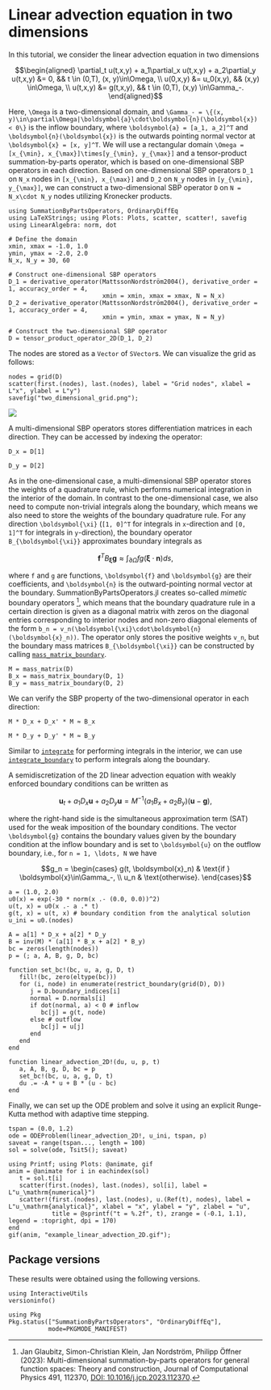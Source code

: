 # Linear advection equation in two dimensions

In this tutorial, we consider the linear advection equation in two dimensions

```math
\begin{aligned}
    \partial_t u(t,x,y) + a_1\partial_x u(t,x,y) + a_2\partial_y u(t,x,y) &= 0, && t \in (0,T), (x, y)\in\Omega, \\
    u(0,x,y) &= u_0(x,y), && (x,y) \in\Omega, \\
    u(t,x,y) &= g(t,x,y), && t \in (0,T), (x,y) \in\Gamma_-.
\end{aligned}
```

Here, ``\Omega`` is a two-dimensional domain, and ``\Gamma_- = \{(x, y)\in\partial\Omega|\boldsymbol{a}\cdot\boldsymbol{n}(\boldsymbol{x}) < 0\}`` is the inflow boundary,
where ``\boldsymbol{a} = [a_1, a_2]^T`` and ``\boldsymbol{n}(\boldsymbol{x})`` is the outwards pointing normal vector at ``\boldsymbol{x} = [x, y]^T``.
We will use a rectangular domain ``\Omega = [x_{\min}, x_{\max}]\times[y_{\min}, y_{\max}]`` and a tensor-product summation-by-parts operator, which is based on
one-dimensional SBP operators in each direction. Based on one-dimensional SBP operators ``D_1`` on ``N_x`` nodes in ``[x_{\min}, x_{\max}]`` and ``D_2`` on ``N_y`` nodes
in ``[y_{\min}, y_{\max}]``, we can construct a two-dimensional SBP operator ``D`` on ``N = N_x\cdot N_y`` nodes utilizing Kronecker products.

```@example twodimensional_advection
using SummationByPartsOperators, OrdinaryDiffEq
using LaTeXStrings; using Plots: Plots, scatter, scatter!, savefig
using LinearAlgebra: norm, dot

# Define the domain
xmin, xmax = -1.0, 1.0
ymin, ymax = -2.0, 2.0
N_x, N_y = 30, 60

# Construct one-dimensional SBP operators
D_1 = derivative_operator(MattssonNordström2004(), derivative_order = 1, accuracy_order = 4,
                          xmin = xmin, xmax = xmax, N = N_x)
D_2 = derivative_operator(MattssonNordström2004(), derivative_order = 1, accuracy_order = 4,
                          xmin = ymin, xmax = ymax, N = N_y)

# Construct the two-dimensional SBP operator
D = tensor_product_operator_2D(D_1, D_2)
```

The nodes are stored as a `Vector` of `SVector`s. We can visualize the grid as follows:

```@example twodimensional_advection
nodes = grid(D)
scatter(first.(nodes), last.(nodes), label = "Grid nodes", xlabel = L"x", ylabel = L"y")
savefig("two_dimensional_grid.png");
```

![](two_dimensional_grid.png)

A multi-dimensional SBP operators stores differentiation matrices in each direction. They can be accessed by indexing the operator:

```@example twodimensional_advection
D_x = D[1]
```

```@example twodimensional_advection
D_y = D[2]
```

As in the one-dimensional case, a multi-dimensional SBP operator stores the weights of a quadrature rule, which performs numerical
integration in the interior of the domain. In contrast to the one-dimensional case, we also need to compute non-trivial integrals
along the boundary, which means we also need to store the weights of the boundary quadrature rule. For any direction ``\boldsymbol{\xi}``
(``[1, 0]^T`` for integrals in ``x``-direction and ``[0, 1]^T`` for integrals in ``y``-direction), the boundary operator ``B_{\boldsymbol{\xi}}``
approximates boundary integrals as

```math
\boldsymbol{f}^T B_{\boldsymbol{\xi}} \boldsymbol{g} \approx \int_{\partial\Omega} fg(\boldsymbol{\xi}\cdot\boldsymbol{n}) ds,
```

where ``f`` and ``g`` are functions, ``\boldsymbol{f}`` and ``\boldsymbol{g}`` are their coefficients, and ``\boldsymbol{n}`` is the outward-pointing
normal vector at the boundary. SummationByPartsOperators.jl creates so-called _mimetic_ boundary operators [^GlaubitzKleinNordströmÖffner2023],
which means that the boundary quadrature rule in a certain direction is given as a diagonal matrix with zeros on the diagonal entries corresponding
to interior nodes and non-zero diagonal elements of the form ``b_n = v_n(\boldsymbol{\xi}\cdot\boldsymbol{n}(\boldsymbol{x}_n))``. The operator
only stores the positive weights ``v_n``, but the boundary mass matrices ``B_{\boldsymbol{\xi}}`` can be constructed by calling [`mass_matrix_boundary`](@ref).

```@example twodimensional_advection
M = mass_matrix(D)
B_x = mass_matrix_boundary(D, 1)
B_y = mass_matrix_boundary(D, 2)
```

We can verify the SBP property of the two-dimensional operator in each direction:

```@example twodimensional_advection
M * D_x + D_x' * M ≈ B_x
```

```@example twodimensional_advection
M * D_y + D_y' * M ≈ B_y
```

Similar to [`integrate`](@ref) for performing integrals in the interior, we can use [`integrate_boundary`](@ref) to perform integrals along the boundary.

A semidiscretization of the 2D linear advection equation with weakly enforced boundary conditions can be written as

```math
\boldsymbol{u}_t + a_1D_x\boldsymbol{u} + a_2D_y\boldsymbol{u} = M^{-1}(a_1B_x + a_2B_y)(\boldsymbol{u} - \boldsymbol{g}),
```

where the right-hand side is the simultaneous approximation term (SAT) used for the weak imposition of the boundary conditions. The vector ``\boldsymbol{g}``
contains the boundary values given by the boundary condition at the inflow boundary and is set to ``\boldsymbol{u}`` on the outflow boundary, i.e.,
for ``n = 1, \ldots, N`` we have

```math
g_n = \begin{cases}
    g(t, \boldsymbol{x}_n) & \text{if } \boldsymbol{x}\in\Gamma_-, \\
    u_n & \text{otherwise}.
\end{cases}
```

```@example twodimensional_advection
a = (1.0, 2.0)
u0(x) = exp(-30 * norm(x .- (0.0, 0.0))^2)
u(t, x) = u0(x .- a .* t)
g(t, x) = u(t, x) # boundary condition from the analytical solution
u_ini = u0.(nodes)

A = a[1] * D_x + a[2] * D_y
B = inv(M) * (a[1] * B_x + a[2] * B_y)
bc = zeros(length(nodes))
p = (; a, A, B, g, D, bc)

function set_bc!(bc, u, a, g, D, t)
   fill!(bc, zero(eltype(bc)))
   for (i, node) in enumerate(restrict_boundary(grid(D), D))
      j = D.boundary_indices[i]
      normal = D.normals[i]
      if dot(normal, a) < 0 # inflow
         bc[j] = g(t, node)
      else # outflow
         bc[j] = u[j]
      end
   end
end

function linear_advection_2D!(du, u, p, t)
   a, A, B, g, D, bc = p
   set_bc!(bc, u, a, g, D, t)
   du .= -A * u + B * (u - bc)
end
```

Finally, we can set up the ODE problem and solve it using an explicit Runge-Kutta method with adaptive time stepping.

```@example twodimensional_advection
tspan = (0.0, 1.2)
ode = ODEProblem(linear_advection_2D!, u_ini, tspan, p)
saveat = range(tspan..., length = 100)
sol = solve(ode, Tsit5(); saveat)

using Printf; using Plots: @animate, gif
anim = @animate for i in eachindex(sol)
   t = sol.t[i]
   scatter(first.(nodes), last.(nodes), sol[i], label = L"u_\mathrm{numerical}")
   scatter!(first.(nodes), last.(nodes), u.(Ref(t), nodes), label = L"u_\mathrm{analytical}", xlabel = "x", ylabel = "y", zlabel = "u",
            title = @sprintf("t = %.2f", t), zrange = (-0.1, 1.1), legend = :topright, dpi = 170)
end
gif(anim, "example_linear_advection_2D.gif");
```

## Package versions

These results were obtained using the following versions.

```@example twodimensional_advection
using InteractiveUtils
versioninfo()

using Pkg
Pkg.status(["SummationByPartsOperators", "OrdinaryDiffEq"],
           mode=PKGMODE_MANIFEST)
```

[^GlaubitzKleinNordströmÖffner2023]:
    Jan Glaubitz, Simon-Christian Klein, Jan Nordström, Philipp Öffner (2023):
    Multi-dimensional summation-by-parts operators for general function spaces: Theory and construction,
    Journal of Computational Physics 491, 112370, [DOI: 10.1016/j.jcp.2023.112370](https://doi.org/10.1016/j.jcp.2023.112370).
